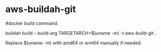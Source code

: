 # aws-buildah-git

#docker build command:

buildah build --build-arg TARGETARCH=$(uname -m) -t aws-build-git .

Replace $(uname -m) with amd64 or arm64 manually if needed.
